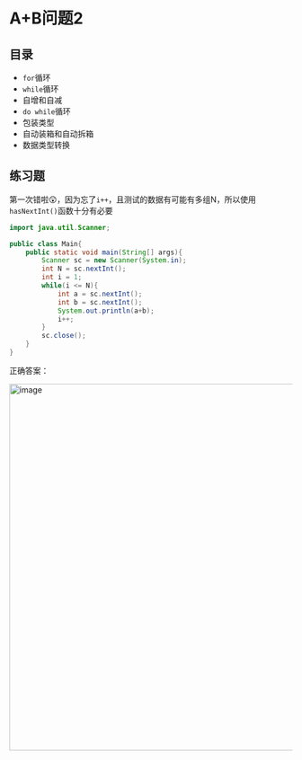 # A+B问题2

## 目录
* `for`循环
* `while`循环
* 自增和自减
* `do while`循环
* 包装类型
* 自动装箱和自动拆箱
* 数据类型转换

## 练习题
第一次错啦😲，因为忘了`i++`，且测试的数据有可能有多组N，所以使用`hasNextInt()`函数十分有必要
``` java
import java.util.Scanner;

public class Main{
    public static void main(String[] args){
        Scanner sc = new Scanner(System.in);
        int N = sc.nextInt();
        int i = 1;
        while(i <= N){
            int a = sc.nextInt();
            int b = sc.nextInt();
            System.out.println(a+b);
            i++;
        }
        sc.close();
    }
}
```
正确答案：

<img width="653" alt="image" src="https://github.com/Xiaxlll/OR_Study/assets/77572858/ec032e34-04f0-4057-b365-13ee096212b1">

